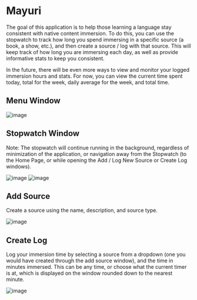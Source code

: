 # Mayuri
The goal of this application is to help those learning a language stay consistent with native content immersion. To do this, you can use the stopwatch to track how long you spend immersing in a specific source (a book, a show, etc.), and then create a source / log with that source. This will keep track of how long you are immersing each day, as well as provide informative stats to keep you consistent.

In the future, there will be even more ways to view and monitor your logged immersion hours and stats. For now, you can view the current time spent today, total for the week, daily average for the week, and total time.

## Menu Window
![image](https://github.com/colbydeason/Mayuri/assets/72679027/211e92df-4ad5-4dc9-a4b3-c74d8c0af100)

## Stopwatch Window
Note: The stopwatch will continue running in the background, regardless of minimization of the application, or navigation away from the Stopwatch  (to the Home Page, or while opening the Add / Log New Source or Create Log windows).

![image](https://github.com/colbydeason/Mayuri/assets/72679027/aca05317-5281-40d3-90ee-fc9977fda217)
![image](https://github.com/colbydeason/Mayuri/assets/72679027/6cd3b019-1fb1-45ba-82ec-84a04f369d6f)

## Add Source
Create a source using the name, description, and source type.

![image](https://github.com/colbydeason/Mayuri/assets/72679027/3ab4d6a3-d8d8-4df6-ba2c-6c8311b1b6e4)

## Create Log
Log your immersion time by selecting a source from a dropdown (one you would have created through the add source window), and the time in minutes immersed. This can be any time, or choose what the current timer is at, which is displayed on the window rounded down to the nearest minute.

![image](https://github.com/colbydeason/Mayuri/assets/72679027/3cd6a4ea-3fbc-4c1d-8084-55a7956e425a)



